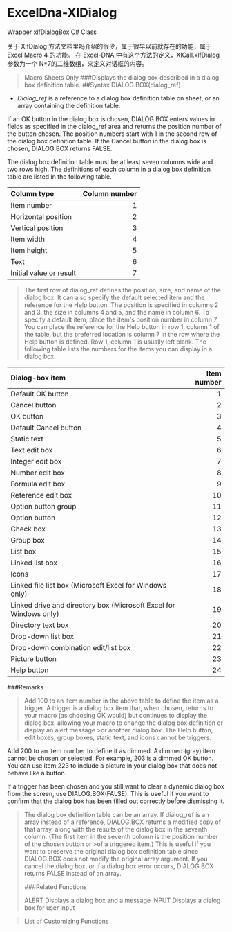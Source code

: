 # ExcelDna-XlDialog
Wrapper xlfDialogBox C# Class

关于 XlfDialog 方法文档里吗介绍的很少，属于很早以前就存在的功能，属于Excel Macro 4 的功能。
在 Excel-DNA 中有这个方法的定义，XlCall.xlfDialog
参数为一个 N*7的二维数组，来定义对话框的内容。



>Macro Sheets Only
###Displays the dialog box described in a dialog box definition table.
##Syntax
DIALOG.BOX(dialog_ref)
- *Dialog_ref*    is a reference to a dialog box definition table on sheet, or an array containing the definition table.
>
 If an OK button in the dialog box is chosen, DIALOG.BOX enters values in fields as specified in the dialog_ref area and returns the position number of the button chosen. The position numbers start with 1 in the second row of the dialog box definition table.
 If the Cancel button in the dialog box is chosen, DIALOG.BOX returns FALSE.
>
The dialog box definition table must be at least seven columns wide and two rows high. The definitions of each column in a dialog box definition table are listed in the following table.
>
|Column type	    | Column number |
|:------------------|--------------:|
| Item number	    |              1|
| Horizontal position |            2|
| Vertical position |              3|
| Item width	    |              4|
| Item height	    |              5|
| Text	            |              6|
| Initial value or result |	       7|

>The first row of dialog_ref defines the position, size, and name of the dialog box. It can also specify the default selected item and the reference for the Help button. The position is specified in columns 2 and 3, the size in columns 4 and 5, and the name in column 6. To specify a default item, place the item's position number in column 7. You can place the reference for the Help button in row 1, column 1 of the table, but the preferred location is column 7 in the row where the Help button is defined. Row 1, column 1 is usually left blank.
The following table lists the numbers for the items you can display in a dialog box.
>
|Dialog-box item   |Item number |
|:-----------------|-----------:|
|Default OK button |           1|
| Cancel button |	           2|
| OK button |	               3|
| Default Cancel button |      4|
| Static text |	               5|
| Text edit box |              6|
| Integer edit box |           7|
| Number edit box |            8|
| Formula edit box |           9|
| Reference edit box |         10|
| Option button group |        11|
| Option button |              12|
| Check box |                  13|
| Group box |                  14|
| List box |	               15|
| Linked list box |	           16|
| Icons |                      17|
| Linked file list box (Microsoft Excel for Windows only) |18|
| Linked drive and directory box (Microsoft Excel for Windows only) |19|
| Directory text box |	       20|
| Drop-down list box |         21|
| Drop-down combination edit/list box |22|
| Picture button |	           23|
| Help button |	               24|
>
###Remarks

>Add 100 to an item number in the above table to define the item as a trigger. A trigger is a dialog box item that, when chosen, returns to your macro (as choosing OK would) but continues to display the dialog box, allowing your macro to change the dialog box definition or display an alert message >or another dialog box. The Help button, edit boxes, group boxes, static text, and icons cannot be triggers.
>
Add 200 to an item number to define it as dimmed. A dimmed (gray) item cannot be chosen or selected. For example, 203 is a dimmed OK button. You can use item 223 to include a picture in your dialog box that does not behave like a button.
>
If a trigger has been chosen and you still want to clear a dynamic dialog box from the screen, use DIALOG.BOX(FALSE). This is useful if you want to confirm that the dialog box has been filled out correctly before dismissing it.

>The dialog box definition table can be an array. If dialog_ref is an array instead of a reference, DIALOG.BOX returns a modified copy of that array, along with the results of the dialog box in the seventh column. (The first item in the seventh column is the position number of the chosen button or >of a triggered item.) This is useful if you want to preserve the original dialog box definition table since DIALOG.BOX does not modify the original array argument. If you cancel the dialog box, or if a dialog box error occurs, DIALOG.BOX returns FALSE instead of an array.
>
>###Related Functions
>
>ALERT	Displays a dialog box and a message
>INPUT	Displays a dialog box for user input

>List of Customizing Functions
